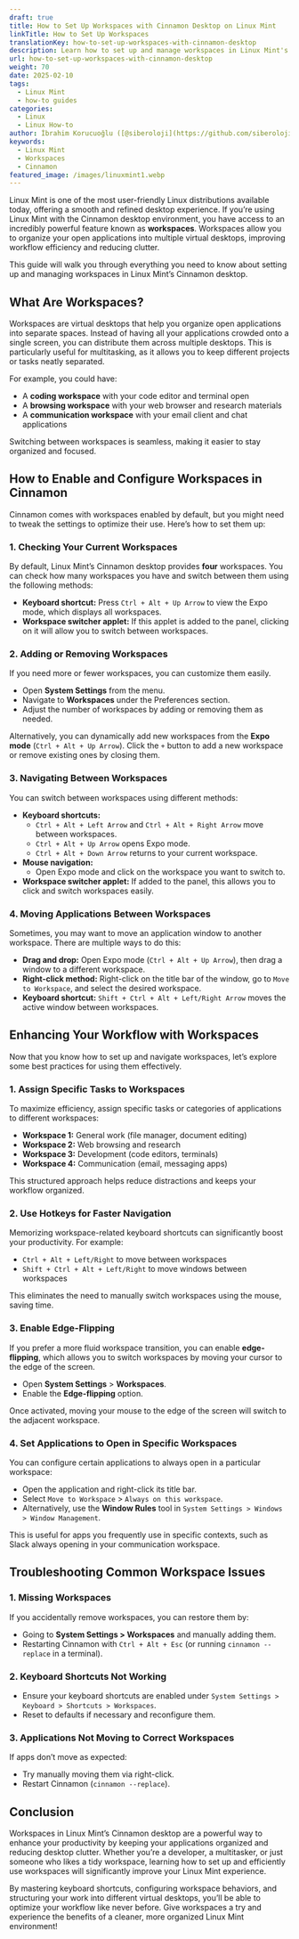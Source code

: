 ```yaml
---
draft: true
title: How to Set Up Workspaces with Cinnamon Desktop on Linux Mint
linkTitle: How to Set Up Workspaces
translationKey: how-to-set-up-workspaces-with-cinnamon-desktop
description: Learn how to set up and manage workspaces in Linux Mint's Cinnamon desktop environment.
url: how-to-set-up-workspaces-with-cinnamon-desktop
weight: 70
date: 2025-02-10
tags:
  - Linux Mint
  - how-to guides
categories:
  - Linux
  - Linux How-to
author: İbrahim Korucuoğlu ([@siberoloji](https://github.com/siberoloji))
keywords:
  - Linux Mint
  - Workspaces
  - Cinnamon
featured_image: /images/linuxmint1.webp
---
```

Linux Mint is one of the most user-friendly Linux distributions available today, offering a smooth and refined desktop experience. If you’re using Linux Mint with the Cinnamon desktop environment, you have access to an incredibly powerful feature known as **workspaces**. Workspaces allow you to organize your open applications into multiple virtual desktops, improving workflow efficiency and reducing clutter.

This guide will walk you through everything you need to know about setting up and managing workspaces in Linux Mint’s Cinnamon desktop.

## What Are Workspaces?

Workspaces are virtual desktops that help you organize open applications into separate spaces. Instead of having all your applications crowded onto a single screen, you can distribute them across multiple desktops. This is particularly useful for multitasking, as it allows you to keep different projects or tasks neatly separated.

For example, you could have:

- A **coding workspace** with your code editor and terminal open
- A **browsing workspace** with your web browser and research materials
- A **communication workspace** with your email client and chat applications

Switching between workspaces is seamless, making it easier to stay organized and focused.

## How to Enable and Configure Workspaces in Cinnamon

Cinnamon comes with workspaces enabled by default, but you might need to tweak the settings to optimize their use. Here’s how to set them up:

### 1. Checking Your Current Workspaces

By default, Linux Mint’s Cinnamon desktop provides **four** workspaces. You can check how many workspaces you have and switch between them using the following methods:

- **Keyboard shortcut:** Press `Ctrl + Alt + Up Arrow` to view the Expo mode, which displays all workspaces.
- **Workspace switcher applet:** If this applet is added to the panel, clicking on it will allow you to switch between workspaces.

### 2. Adding or Removing Workspaces

If you need more or fewer workspaces, you can customize them easily.

- Open **System Settings** from the menu.
- Navigate to **Workspaces** under the Preferences section.
- Adjust the number of workspaces by adding or removing them as needed.

Alternatively, you can dynamically add new workspaces from the **Expo mode** (`Ctrl + Alt + Up Arrow`). Click the `+` button to add a new workspace or remove existing ones by closing them.

### 3. Navigating Between Workspaces

You can switch between workspaces using different methods:

- **Keyboard shortcuts:**
  - `Ctrl + Alt + Left Arrow` and `Ctrl + Alt + Right Arrow` move between workspaces.
  - `Ctrl + Alt + Up Arrow` opens Expo mode.
  - `Ctrl + Alt + Down Arrow` returns to your current workspace.
- **Mouse navigation:**
  - Open Expo mode and click on the workspace you want to switch to.
- **Workspace switcher applet:** If added to the panel, this allows you to click and switch workspaces easily.

### 4. Moving Applications Between Workspaces

Sometimes, you may want to move an application window to another workspace. There are multiple ways to do this:

- **Drag and drop:** Open Expo mode (`Ctrl + Alt + Up Arrow`), then drag a window to a different workspace.
- **Right-click method:** Right-click on the title bar of the window, go to `Move to Workspace`, and select the desired workspace.
- **Keyboard shortcut:** `Shift + Ctrl + Alt + Left/Right Arrow` moves the active window between workspaces.

## Enhancing Your Workflow with Workspaces

Now that you know how to set up and navigate workspaces, let’s explore some best practices for using them effectively.

### 1. Assign Specific Tasks to Workspaces

To maximize efficiency, assign specific tasks or categories of applications to different workspaces:

- **Workspace 1:** General work (file manager, document editing)
- **Workspace 2:** Web browsing and research
- **Workspace 3:** Development (code editors, terminals)
- **Workspace 4:** Communication (email, messaging apps)

This structured approach helps reduce distractions and keeps your workflow organized.

### 2. Use Hotkeys for Faster Navigation

Memorizing workspace-related keyboard shortcuts can significantly boost your productivity. For example:

- `Ctrl + Alt + Left/Right` to move between workspaces
- `Shift + Ctrl + Alt + Left/Right` to move windows between workspaces

This eliminates the need to manually switch workspaces using the mouse, saving time.

### 3. Enable Edge-Flipping

If you prefer a more fluid workspace transition, you can enable **edge-flipping**, which allows you to switch workspaces by moving your cursor to the edge of the screen.

- Open **System Settings** > **Workspaces**.
- Enable the **Edge-flipping** option.

Once activated, moving your mouse to the edge of the screen will switch to the adjacent workspace.

### 4. Set Applications to Open in Specific Workspaces

You can configure certain applications to always open in a particular workspace:

- Open the application and right-click its title bar.
- Select `Move to Workspace` > `Always on this workspace`.
- Alternatively, use the **Window Rules** tool in `System Settings > Windows > Window Management`.

This is useful for apps you frequently use in specific contexts, such as Slack always opening in your communication workspace.

## Troubleshooting Common Workspace Issues

### 1. Missing Workspaces

If you accidentally remove workspaces, you can restore them by:

- Going to **System Settings > Workspaces** and manually adding them.
- Restarting Cinnamon with `Ctrl + Alt + Esc` (or running `cinnamon --replace` in a terminal).

### 2. Keyboard Shortcuts Not Working

- Ensure your keyboard shortcuts are enabled under `System Settings > Keyboard > Shortcuts > Workspaces`.
- Reset to defaults if necessary and reconfigure them.

### 3. Applications Not Moving to Correct Workspaces

If apps don’t move as expected:

- Try manually moving them via right-click.
- Restart Cinnamon (`cinnamon --replace`).

## Conclusion

Workspaces in Linux Mint’s Cinnamon desktop are a powerful way to enhance your productivity by keeping your applications organized and reducing desktop clutter. Whether you’re a developer, a multitasker, or just someone who likes a tidy workspace, learning how to set up and efficiently use workspaces will significantly improve your Linux Mint experience.

By mastering keyboard shortcuts, configuring workspace behaviors, and structuring your work into different virtual desktops, you’ll be able to optimize your workflow like never before. Give workspaces a try and experience the benefits of a cleaner, more organized Linux Mint environment!
